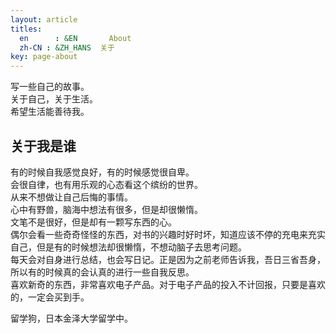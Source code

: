 ```yaml
---
layout: article
titles:
  en      : &EN       About
  zh-CN : &ZH_HANS  关于
key: page-about
---
```


写一些自己的故事。  
关于自己，关于生活。  
希望生活能善待我。

## 关于我是谁
有的时候自我感觉良好，有的时候感觉很自卑。  
会很自律，也有用乐观的心态看这个缤纷的世界。  
从来不想做让自己后悔的事情。  
心中有野兽，脑海中想法有很多，但是却很懒惰。  
文笔不是很好，但是却有一颗写东西的心。  
偶尔会看一些奇奇怪怪的东西，对书的兴趣时好时坏，知道应该不停的充电来充实自己，但是有的时候想法却很懒惰，不想动脑子去思考问题。  
每天会对自身进行总结，也会写日记。正是因为之前老师告诉我，吾日三省吾身，所以有的时候真的会认真的进行一些自我反思。  
喜欢新奇的东西，非常喜欢电子产品。对于电子产品的投入不计回报，只要是喜欢的，一定会买到手。  


留学狗，日本金泽大学留学中。  
